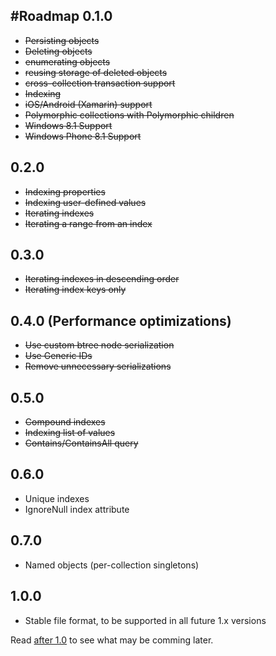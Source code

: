 #Roadmap
0.1.0
-
- ~~Persisting objects~~
- ~~Deleting objects~~
- ~~enumerating objects~~
- ~~reusing storage of deleted objects~~
- ~~cross-collection transaction support~~
- ~~Indexing~~
- ~~iOS/Android (Xamarin) support~~
- ~~Polymorphic collections with Polymorphic children~~
- ~~Windows 8.1 Support~~
- ~~Windows Phone 8.1 Support~~

0.2.0
-
- ~~Indexing properties~~
- ~~Indexing user-defined values~~
- ~~Iterating indexes~~
- ~~Iterating a range from an index~~

0.3.0
-
- ~~Iterating indexes in descending order~~
- ~~Iterating index keys only~~

0.4.0 (Performance optimizations)
-
- ~~Use custom btree node serialization~~
- ~~Use Generic IDs~~
- ~~Remove unnecessary serializations~~

0.5.0
-
- ~~Compound indexes~~
- ~~Indexing list of values~~
- ~~Contains/ContainsAll query~~

0.6.0
-
- Unique indexes
- IgnoreNull index attribute

0.7.0
-
- Named objects (per-collection singletons)

1.0.0
-
- Stable file format, to be supported in all future 1.x versions



Read [after 1.0](longterm.md) to see what may be comming later.





